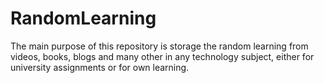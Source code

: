 # RandomLearning
The main purpose of this repository is storage the random learning from videos, books, blogs and many other in any technology subject, either for university assignments or for own learning.